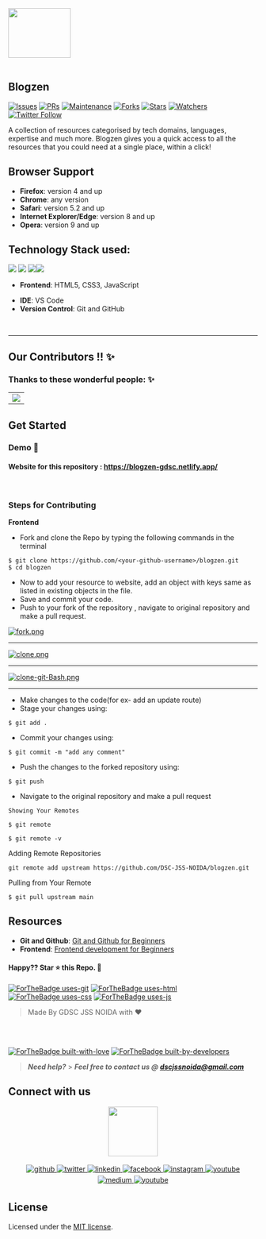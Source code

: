 <!-- <div align="center"> <img align="center" alt="dschackfest" src="https://user-images.githubusercontent.com/42115530/94295926-a5741880-ff7f-11ea-890b-39ad20ac0f21.png" height='150' width='350'></div> -->

<div>
    <img align=top src="https://miro.medium.com/max/1400/1*c4YgRXYQayOVWxV37ourrw.png" height="100" width="50%"/>

<div>
<br>



## Blogzen

[![Issues](https://img.shields.io/github/issues/DSC-JSS-NOIDA/blogzen)](https://github.com/DSC-JSS-NOIDA/blogzen/issues)
[![PRs](https://img.shields.io/github/issues-pr/DSC-JSS-NOIDA/blogzen)](https://github.com/DSC-JSS-NOIDA/blogzen/pulls)
[![Maintenance](https://img.shields.io/maintenance/yes/2023?color=green&logo=github)](https://github.com/DSC-JSS-NOIDA/)
[![Forks](https://img.shields.io/github/forks/DSC-JSS-NOIDA/blogzen?style=social)](https://github.com/DSC-JSS-NOIDA/blogzen) [![Stars](https://img.shields.io/github/stars/DSC-JSS-NOIDA/blogzen?style=social)](https://github.com/DSC-JSS-NOIDA/blogzen) [![Watchers](https://img.shields.io/github/watchers/DSC-JSS-NOIDA/blogzen?style=social)](https://github.com/DSC-JSS-NOIDA/blogzen) [![Twitter Follow](https://img.shields.io/twitter/follow/DSCJSSATEN?style=social)](https://twitter.com/DSCJSSATEN)

A collection of resources categorised by tech domains, languages, expertise and much more. Blogzen gives you a quick access to all the resources that you could need at a single place, within a click!

<!-- ### Links

- **Frontend**: https://fossevents.netlify.app/
- **Backend**: https://foss-events.herokuapp.com -->

## Browser Support

- **Firefox**: version 4 and up
- **Chrome**: any version
- **Safari**: version 5.2 and up
- **Internet Explorer/Edge**: version 8 and up
- **Opera**: version 9 and up
<!-- > **Note**: Support for modern mobile browsers is experimental. The website is not responsive in mobile devices until now. -->

## Technology Stack used:

<img src="https://img.shields.io/badge/html5%20-%23E34F26.svg?&style=for-the-badge&logo=html5&logoColor=white"/> <img src="https://img.shields.io/badge/css3%20-%231572B6.svg?&style=for-the-badge&logo=css3&logoColor=white"/> <img src="https://img.shields.io/badge/javascript%20-%23323330.svg?&style=for-the-badge&logo=javascript&logoColor=%23F7DF1E"/><img src="https://img.shields.io/badge/github%20-%23121011.svg?&style=for-the-badge&logo=github&logoColor=white"/>

<!-- <img src="https://img.shields.io/badge/node.js%20-%2343853D.svg?&style=for-the-badge&logo=node.js&logoColor=white"/>  <img src="https://img.shields.io/badge/heroku%20-%23430098.svg?&style=for-the-badge&logo=heroku&logoColor=white"/> -->

 <!-- <img src="https://img.shields.io/badge/express.js%20-%23404d59.svg?&style=for-the-badge"/> <img src ="https://img.shields.io/badge/MongoDB-%234ea94b.svg?&style=for-the-badge&logo=mongodb&logoColor=white"/> -->

- **Frontend**: HTML5, CSS3, JavaScript
<!-- - **Backend**: Node.js, Express.js -->
- **IDE**: VS Code
- **Version Control**: Git and GitHub
<!-- - **Database**: MongoDb
- **Hosting**: Heroku, Netlify -->

<!-- ## Slack Channel

[![chat on slack](https://img.shields.io/badge/chat-on%20slack-brightgreen)](https://join.slack.com/t/dschackfest2020/shared_invite/zt-hvmr02i9-kApLVOuvUHIolKwBbk4Vsg) -->
<br>

<!-- ### GitHub Repository Structure

| S.No. | Branch Name                                                          | Purpose                    |
| ----- | -------------------------------------------------------------------- | -------------------------- |
| 1.    | [master](https://github.com/DSC-JSS-NOIDA/foss-events/tree/master)   | contains the frontend code |
| 2.    | [backend](https://github.com/DSC-JSS-NOIDA/foss-events/tree/backend) | contains all backend code  | -->


<hr>


## Our Contributors  !! ✨
### Thanks to these wonderful people: ✨

<table>
	<tr>
		<td>
			<a href="https://github.com/DSC-JSS-NOIDA/blogzen/graphs/contributors">
  <img src="https://contrib.rocks/image?repo=DSC-JSS-NOIDA/blogzen" />
</a>
		</td>
	</tr>
</table>

## Get Started

### Demo <a href="https://drive.google.com/file/d/1Z6bihDrFMUPy8j5nIqzwnqP4pl_OgPXc/view" style="text-decoration:none;">🎥</a>

#### Website for this repository : <https://blogzen-gdsc.netlify.app/>

<br>

### Steps for Contributing

<strong>Frontend</strong>

- Fork and clone the Repo by typing the following commands in the terminal

```
$ git clone https://github.com/<your-github-username>/blogzen.git
$ cd blogzen
```

<!--
- Open this folder in your favourite IDE. <br>
- Run `npm install`.<br>
- Run `git pull` command to sync with remote repo.<br>
  <br> -->
<!-- - Run `npm start` for starting server. -->

- Now to add your resource to website, add an object with keys same as listed in existing objects in the file.<br>
- Save and commit your code.<br>
- Push to your fork of the repository , navigate to original repository and make a pull request.<br>

<!-- <strong>Backend</strong>

> **Note**: You must have Nodejs installed

- Fork and clone the Repo by typing the following commands in the terminal

```
$ git clone https://github.com/DSC-JSS-NOIDA/QuickLearn.git
$ cd QuickLearn
``` -->

[![fork.png](https://i.postimg.cc/xTPqkF38/fork.png)](https://postimg.cc/BXXJkpyf)

<hr>

[![clone.png](https://i.postimg.cc/5t2F51kr/clone.png)](https://postimg.cc/K1CzxXb7)<hr>

[![clone-git-Bash.png](https://i.postimg.cc/kgcbtDw8/clone-git-Bash.png)](https://postimg.cc/CRR13h3L)

<hr>

- Make changes to the code(for ex- add an update route)
- Stage your changes using:

```
$ git add .
```

- Commit your changes using:

```
$ git commit -m "add any comment"
```

- Push the changes to the forked repository using:

```
$ git push
```

- Navigate to the original repository and make a pull request
```
Showing Your Remotes

$ git remote

$ git remote -v
``` 
Adding Remote Repositories
```
git remote add upstream https://github.com/DSC-JSS-NOIDA/blogzen.git
```
Pulling from Your Remote
```
$ git pull upstream main
```

## Resources

- **Git and Github**: [Git and Github for Beginners](https://www.youtube.com/watch?v=RGOj5yH7evk)
- **Frontend**: [Frontend development for Beginners](https://www.youtube.com/playlist?list=PL9ooVrP1hQOH2k1SANK5rvq_EAgUKTPoK)
<!-- - **Backend**: [Node.js for Beginners](https://www.youtube.com/playlist?list=PL4cUxeGkcC9gcy9lrvMJ75z9maRw4byYp) -->

#### Happy?? Star ⭐ this Repo. 🤩

[![ForTheBadge uses-git](http://ForTheBadge.com/images/badges/uses-git.svg)](https://github.com/DSC-JSS-NOIDA/blogzen)
[![ForTheBadge uses-html](http://ForTheBadge.com/images/badges/uses-html.svg)](https://github.com/DSC-JSS-NOIDA/blogzen)
[![ForTheBadge uses-css](http://ForTheBadge.com/images/badges/uses-css.svg)](https://github.com/DSC-JSS-NOIDA/blogzen)
[![ForTheBadge uses-js](http://ForTheBadge.com/images/badges/uses-js.svg)](https://github.com/DSC-JSS-NOIDA/blogzen)

> Made By GDSC JSS NOIDA with ❤️

<br><br>

[![ForTheBadge built-with-love](http://ForTheBadge.com/images/badges/built-with-love.svg)](https://github.com/DSC-JSS-NOIDA/blogzen)
[![ForTheBadge built-by-developers](http://ForTheBadge.com/images/badges/built-by-developers.svg)](https://github.com/DSC-JSS-NOIDA/blogzen)

> **_Need help?_** > **_Feel free to contact us @ [dscjssnoida@gmail.com](mailto:idscjssnoida@gmail.com?Subject=DSCHackFest2023)_**

## Connect with us

<div align="center">
 <a href="https://dscjss.in/"><img src="./assests/gdsc-logo.png"  height=100px /></a> <br><br> 
<a href="https://github.com/DSC-JSS-NOIDA" target="_blank">
<img src=https://img.shields.io/badge/github-%2324292e.svg?&style=for-the-badge&logo=github&logoColor=white alt=github style="margin-bottom: 5px;" />
</a>
<a href="https://twitter.com/DSCJSSATEN" target="_blank">
<img src=https://img.shields.io/badge/twitter-%2300acee.svg?&style=for-the-badge&logo=twitter&logoColor=white alt=twitter style="margin-bottom: 5px;" />
</a>
<a href="https://www.linkedin.com/company/dsc-jssaten/" target="_blank">
<img src=https://img.shields.io/badge/linkedin-%231E77B5.svg?&style=for-the-badge&logo=linkedin&logoColor=white alt=linkedin style="margin-bottom: 5px;" />
</a>
<a href="https://www.facebook.com/dscjssnoida/" target="_blank">
<img src=https://img.shields.io/badge/facebook-%232E87FB.svg?&style=for-the-badge&logo=facebook&logoColor=white alt=facebook style="margin-bottom: 5px;" />
</a>
<a href="https://instagram.com/gdscjssaten?igshid=YmMyMTA2M2Y=" target="_blank">
<img src=https://img.shields.io/badge/instagram-%23000000.svg?&style=for-the-badge&logo=instagram&logoColor=white alt=instagram style="margin-bottom: 5px;" />
</a>
 <a href="https://discord.gg/PWEtw7gq" target="_blank">
<img src=https://img.shields.io/badge/discord-%233E77FB.svg?&style=for-the-badge&logo=discord&logoColor=white alt=youtube style="margin-bottom: 5px;" />
</a> 
<a href="https://medium.com/dsc-jss-noida" target="_blank">
<img src=https://img.shields.io/badge/medium-%23292929.svg?&style=for-the-badge&logo=medium&logoColor=white alt=medium style="margin-bottom: 5px;" />
</a>  
<a href="https://www.youtube.com/channel/UCkELk5JFDceaSf8pBa19kDQ" target="_blank">
<img src=https://img.shields.io/badge/youtube-%23FF0000.svg?&style=for-the-badge&logo=youtube&logoColor=white alt=youtube style="margin-bottom: 5px;" />
</a> 
</div>

<!-- "https://user-images.githubusercontent.com/42115530/94302134-5c28c680-ff89-11ea-9ca4-5dcdd4279786.png" -->

## License

Licensed under the [MIT license](LICENSE).

